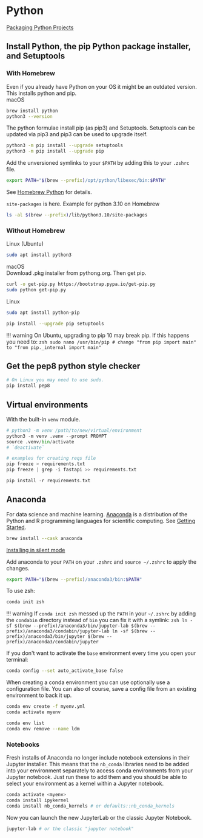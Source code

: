 # Python

[Packaging Python Projects](https://packaging.python.org/en/latest/tutorials/packaging-projects/)  

## Install Python, the pip Python package installer, and Setuptools
### With Homebrew
Even if you already have Python on your OS it might be an outdated version. This installs python and pip.  
macOS
```zsh
brew install python
python3 --version
```
The python formulae install pip (as pip3) and Setuptools. Setuptools can be updated via pip3 and pip3 can be used to upgrade itself.
```zsh
python3 -m pip install --upgrade setuptools
python3 -m pip install --upgrade pip
```
Add the unversioned symlinks to your `$PATH` by adding this to your `.zshrc` file.
```zsh
export PATH="$(brew --prefix)/opt/python/libexec/bin:$PATH"
```
See [Homebrew Python](https://docs.brew.sh/Homebrew-and-Python) for details.  

`site-packages` is here. Example for python 3.10 on Homebrew
```zsh
ls -al $(brew --prefix)/lib/python3.10/site-packages
```

### Without Homebrew
Linux (Ubuntu)
```zsh
sudo apt install python3
```

macOS  
Download .pkg installer from pythong.org. Then get pip.
```zsh
curl -o get-pip.py https://bootstrap.pypa.io/get-pip.py
sudo python get-pip.py
```

Linux
```zsh
sudo apt install python-pip
```

```zsh
pip install --upgrade pip setuptools
```

!!! warning
    On Ubuntu, upgrading to pip 10 may break pip. If this happens you need to:
    ```zsh
    sudo nano /usr/bin/pip
    # change "from pip import main" to "from pip._internal import main"
    ```

## Get the pep8 python style checker
```zsh
# On Linux you may need to use sudo.
pip install pep8
```

## Virtual environments

With the built-in `venv` module.
```python
# python3 -m venv /path/to/new/virtual/environment
python3 -m venv .venv --prompt PROMPT
source .venv/bin/activate
# `deactivate`

# examples for creating reqs file
pip freeze > requirements.txt
pip freeze | grep -i fastapi >> requirements.txt

pip install -r requirements.txt
```

## Anaconda
For data science and machine learning. [Anaconda](https://docs.anaconda.com/anaconda/) is a distribution of the Python and R programming languages for scientific computing. See [Getting Started](https://conda.io/projects/conda/en/latest/user-guide/getting-started.html).
```zsh
brew install --cask anaconda
```

[Installing in silent mode](https://docs.anaconda.com/anaconda/install/silent-mode/)  

Add anaconda to your `PATH` on your `.zshrc` and `source ~/.zshrc` to apply the changes.
```zsh
export PATH="$(brew --prefix)/anaconda3/bin:$PATH"
```
To use zsh:
```zsh
conda init zsh
```

!!! warning
    If `conda init zsh` messed up the `PATH` in your `~/.zshrc` by adding the `condabin` directory instead of `bin` you can fix it with a symlink:
    ```zsh
    ln -sf $(brew --prefix)/anaconda3/bin/jupyter-lab $(brew --prefix)/anaconda3/condabin/jupyter-lab
    ln -sf $(brew --prefix)/anaconda3/bin/jupyter $(brew --prefix)/anaconda3/condabin/jupyter
    ```

If you don't want to activate the `base` environment every time you open your terminal:
```zsh
conda config --set auto_activate_base false
```

When creating a conda environment you can use optionally use a configuration file. You can also of course, save a config file from an existing environment to back it up.
```zsh
conda env create -f myenv.yml
conda activate myenv

conda env list
conda env remove --name ldm
```

### Notebooks
Fresh installs of Anaconda no longer include notebook extensions in their Jupyter installer. This means that the `nb_conda` libraries need to be added into your environment separately to access conda environments from your Jupyter notebook. Just run these to add them and you should be able to select your environment as a kernel within a Jupyter notebook.
```zsh
conda activate <myenv>
conda install ipykernel
conda install nb_conda_kernels # or defaults::nb_conda_kernels
```

Now you can launch the new JupyterLab or the classic Jupyter Notebook.
```zsh
jupyter-lab # or the classic "jupyter notebook"
```

